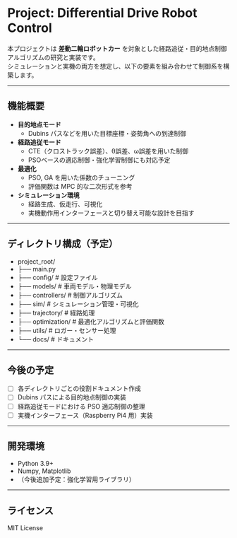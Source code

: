 # Project: Differential Drive Robot Control

本プロジェクトは **差動二輪ロボットカー** を対象とした経路追従・目的地点制御アルゴリズムの研究と実装です。  
シミュレーションと実機の両方を想定し、以下の要素を組み合わせて制御系を構築します。

---

## 機能概要

- **目的地点モード**  
  - Dubins パスなどを用いた目標座標・姿勢角への到達制御
- **経路追従モード**  
  - CTE（クロストラック誤差）、θ誤差、ω誤差を用いた制御
  - PSOベースの適応制御・強化学習制御にも対応予定
- **最適化**  
  - PSO, GA を用いた係数のチューニング
  - 評価関数は MPC 的な二次形式を参考
- **シミュレーション環境**  
  - 経路生成、仮走行、可視化
  - 実機動作用インターフェースと切り替え可能な設計を目指す

---

## ディレクトリ構成（予定）
- project_root/
- ├── main.py
- ├── config/             # 設定ファイル
- ├── models/             # 車両モデル・物理モデル
- ├── controllers/        # 制御アルゴリズム
- ├── sim/                # シミュレーション管理・可視化
- ├── trajectory/         # 経路処理
- ├── optimization/       # 最適化アルゴリズムと評価関数
- ├── utils/              # ロガー・センサー処理
- └── docs/               # ドキュメント

---

## 今後の予定

- [ ] 各ディレクトリごとの役割ドキュメント作成
- [ ] Dubins パスによる目的地点制御の実装
- [ ] 経路追従モードにおける PSO 適応制御の整理
- [ ] 実機インターフェース（Raspberry Pi4 用）実装

---

## 開発環境

- Python 3.9+
- Numpy, Matplotlib
- （今後追加予定：強化学習用ライブラリ）

---

## ライセンス
MIT License
